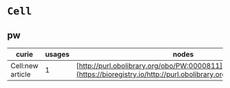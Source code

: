 # `Cell`
## pw
| curie            |   usages | nodes                                                                                                         |
|------------------|----------|---------------------------------------------------------------------------------------------------------------|
| Cell:new article |        1 | [http://purl.obolibrary.org/obo/PW:0000811](https://bioregistry.io/http://purl.obolibrary.org/obo/PW:0000811) |
